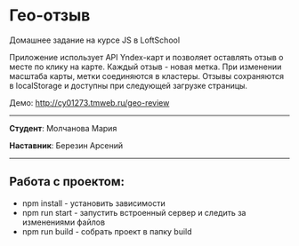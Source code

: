 # Гео-отзыв

Домашнее задание на курсе JS в LoftSchool

Приложение использует API Yndex-карт и позволяет оставлять отзыв о месте по клику на карте. Каждый отзыв - новая метка. При изменении масштаба карты, метки соединяются в кластеры. Отзывы сохраняются в localStorage и доступны при следующей загрузке страницы.

Демо: http://cy01273.tmweb.ru/geo-review

-------

**Студент**: Молчанова Мария

**Наставник**: Березин Арсений

-------

## Работа с проектом:
* npm install - установить зависимости
* npm run start - запустить встроенный сервер и следить за изменениями файлов
* npm run build - собрать проект в папку build
